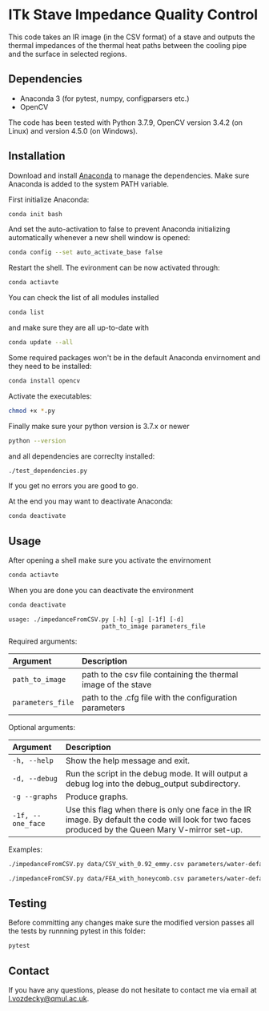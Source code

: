 # ITk Stave Impedance Quality Control

This code takes an IR image (in the CSV format) of a stave and outputs the thermal impedances of the thermal heat paths between the cooling pipe and the surface in selected regions.


## Dependencies
* Anaconda 3 (for pytest, numpy, configparsers etc.)
* OpenCV

The code has been tested with Python 3.7.9, OpenCV version 3.4.2 (on Linux) and version 4.5.0 (on Windows).

## Installation

Download and install [Anaconda](https://www.anaconda.com/products/individual) to manage the dependencies. Make sure Anaconda is added to the system PATH variable.

First initialize Anaconda:

```bash
conda init bash
```
And set the auto-activation to false to prevent Anaconda initializing automatically whenever a new shell window is opened:
```bash
conda config --set auto_activate_base false
```
Restart the shell.
The evironment can be now activated through:
```bash
conda actiavte
```

You can check the list of all modules installed
```bash
conda list
```
and make sure they are all up-to-date with
```bash
conda update --all
```
Some required packages won't be in the default Anaconda envirnoment and they need to be installed:
```bash
conda install opencv
```
Activate the executables:
```bash
chmod +x *.py
```
Finally make sure your python version is 3.7.x or newer
```bash
python --version
```
and all dependencies are correclty installed:
```bash
./test_dependencies.py
```
If you get no errors you are good to go.

At the end you may want to deactivate Anaconda:
```bash
conda deactivate
```

## Usage
After opening a shell make sure you activate the envirnoment
```bash
conda actiavte
```

When you are done you can deactivate the environment
```bash
conda deactivate
```

```
usage: ./impedanceFromCSV.py [-h] [-g] [-1f] [-d]
                          path_to_image parameters_file
```

Required arguments:

| __Argument__  | __Description__                                                      |
| :---          | :---                                                                 |
| `path_to_image` | path to the csv file containing the thermal image of the stave |
| `parameters_file` | path to the .cfg file with the configuration parameters |

Optional arguments:

| __Argument__         |  __Description__                                                                                                                                   |   
| :---                 | :---                                                                                                                                               |   
| `-h, --help`         | Show the help message and exit.                                                                                                                    |   
| `-d, --debug`        | Run the script in the debug mode. It will output a debug log into the debug_output subdirectory.                                                   |   
| `-g --graphs`        | Produce graphs.                                                                                                                                    |
| `-1f, --one_face`    | Use this flag when there is only one face in the IR image. By default the code will look for two faces produced by the Queen Mary V-mirror set-up. |


Examples:
```bash
./impedanceFromCSV.py data/CSV_with_0.92_emmy.csv parameters/water-default.cfg -g
```
```bash
./impedanceFromCSV.py data/FEA_with_honeycomb.csv parameters/water-default.cfg -1f -g 
```

## Testing
Before committing any changes make sure the modified version passes all the tests by runnning pytest in this folder:
```bash
pytest
```

## Contact
If you have any questions, please do not hesitate to contact me via email at l.vozdecky@qmul.ac.uk.
